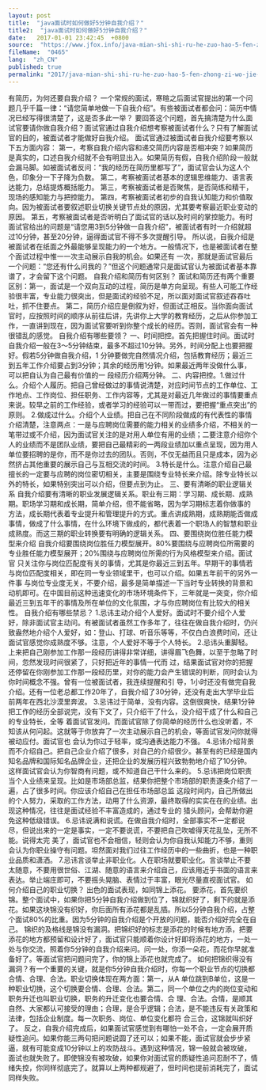 ```yaml
---
layout: post
title:  "java面试时如何做好5分钟自我介绍？"
title2:  "java面试时如何做好5分钟自我介绍？"
date:   2017-01-01 23:42:45  +0800
source:  "https://www.jfox.info/java-mian-shi-shi-ru-he-zuo-hao-5-fen-zhong-zi-wo-jie-shao.html"
fileName:  "0465"
lang:  "zh_CN"
published: true
permalink: "2017/java-mian-shi-shi-ru-he-zuo-hao-5-fen-zhong-zi-wo-jie-shao.html"
---
```




有简历，为何还要自我介绍？
一个常规的面试，寒暄之后面试官提出的第一个问题几乎千篇一律：“请您简单地做一下自我介绍”。有些被面试者都会问：简历中情况已经写得很清楚了，这是否多此一举？
要回答这个问题，首先搞清楚为什么面试官要请你做自我介绍？面试官通过自我介绍想考察被面试者什么？只有了解面试官的目的，被面试者才能做好自我介绍。
面试官通过被面试者自我介绍要考察以下五方面内容：
第一，考察自我介绍内容和递交简历内容是否相冲突？如果简历是真实的，口述自我介绍就不会有明显出入。如果简历有假，自我介绍阶段一般就会漏马脚。如被面试者反问：“我的经历在简历里都写了”，面试官会认为这人个色，印象分一下子降为负数。
第二，考察被面试者基本的逻辑思维能力、语言表达能力，总结提炼概括能力。
第三，考察被面试者是否聚焦，是否简练和精干，现场的感知能力与把控能力。
第四，考察被面试者初步的自我认知能力和价值取向。因为被面试者要叙述职业切换关键节点处的原因，尤其要考察最近职业变动的原因。
第五，考察被面试者是否听明白了面试官的话以及时间的掌控能力。有时面试官给出的问题是“请您用3到5分钟做一自我介绍”，被面试者有时一介绍就超过10分钟，甚至20分钟，逼得面试官不得不多次提醒引导。
所以说，自我介绍是被面试者在纸面之外最能够呈现能力的一个地方。一般情况下，也是被面试者在整个面试过程中惟一一次主动展示自我的机会。如果还有 一次，那就是面试官最后一个问题：“您还有什么问我的？”但这个问题通常只是面试官认为被面试者基本靠谱了，才会留下这个问题。
自我介绍和简历有何区别？
面试和简历还有两个重要区别：第一，面试是一个双向互动的过程，简历是单方向呈现。有些人可能工作经验很丰富，专业能力很突出，但是面试的经验不足，所以面对面试官叙述吞吞吐吐，抓不住要点。
第二，简历介绍应是倒叙为好，但面试正相反。当你面向面试官时，应按照时间的顺序从前往后讲，先讲你上大学的教育经历，之后从你参加工作，一直讲到现在，因为面试官要听到你整个成长的经历。否则，面试官会有一种很错乱的感觉。
自我介绍有哪些要领？
一、时间把控。首先把握住时间。面试时自我介绍一般在3～5分钟结束，最多不超过10分钟。另外，时间分配上也要把握好。假若5分钟做自我介绍，1 分钟要做完自然情况介绍，包括教育经历；最近三到五年工作介绍要占到3分钟；其余的经历用1分钟。如果最近两年没做什么事，可以把自认为自己最有价值的一 段经历介绍两分钟。
二、内容把控。1.做过什么。介绍个人履历。把自己曾经做过的事情说清楚，对应时间节点的工作单位、工作地点、工作岗位、担任职务、工作内容等，尤其是对最近几年做过的事情要重点来说。较早之前的工作经验，或者学习的经验可以一带而过，要把握“重点突出”的原则。
2.做成过什么。介绍个人业绩。把自己在不同阶段做成的有代表性的事情介绍清楚，注意两点：一是与应聘岗位需要的能力相关的业绩多介绍，不相关的一 笔带过或不介绍，因为面试官关注的是对用人单位有用的业绩；二要注意介绍你个人的业绩而不是团队业绩，要把自己最精彩的一两段业绩加以重点呈现，因为用人 单位要招聘的是你，而不是你过去的团队。否则，不仅无益而且只是成本，因为必然挤占其他重要的展示自己与互相交流的时间。
3.特长是什么。注意介绍自己最擅长的一定要与应聘的岗位密切相关，主要是围绕专业特长来介绍。除专业特长以外的特长，如果特别突出可以介绍，但要点到为止。
三、要有清晰的职业逻辑关系
自我介绍要有清晰的职业发展逻辑关系。职业有三期：学习期、成长期、成熟期。职场学习期和成长期，简单介绍，但不能省略，因为学习期标志着你做事的 方法，成长期代表着专业提升和管理提升的方式。重点讲成熟期，成熟期能否做成事情，做成了什么事情，在什么环境下做成的，都代表着一个职场人的智慧和职业 成熟度。而这三期的职业转换要有明确的逻辑关系。
四、要围绕岗位胜任能力模型来介绍
自我介绍要围绕岗位胜任力模型展开。80%要围绕与应聘岗位所需要的专业胜任能力模型展开；20%围绕与应聘岗位所需的行为风格模型来介绍。面试官 只关注你与岗位匹配度有关的事情，尤其是你最近三到五年。早期干的事情若与岗位匹配度相关，即在同一专业领域里干，也可以介绍。如果五年前干的另外一件事 与岗位专业度无关，不要介绍，最多是简单描述一下当时专业转换的背景和动机即可。在中国目前这种迅速变化的市场环境条件下，三年就是一突变，你介绍最近三到五年干的事情及所在单位的文化氛围，才与你应聘岗位有比较大的相关性。
自我介绍有哪些禁忌？
1.忌讳主动介绍个人爱好。面试时不要介绍个人爱好，除非面试官主动问。有被面试者虽然工作多年了，往往在做自我介绍时，仍兴致盎然地介绍个人爱好，如：登山、打球、听音乐等等，不仅白白浪费时间，还让面试官感觉你成熟度不够。注意，个人爱好不等于个人特长。
2.忌讳头重脚轻。上来把自己刚参加工作那一段经历讲得非常详细，讲得眉飞色舞，以至于忽略了时间，忽然发现时间很紧了，只好把近年的事情一代而 过，结果面试官对你的把握还停留在你刚参加工作那一段经历里，对你的能力会产生错误的判断，同时会认为你时间概念不强。曾有一位被面试者，我连续提醒和引 导，1小时还没有做完自我介绍。还有一位老总都工作20年了，自我介绍了30分钟，还没有走出大学毕业后前两年在西北沙漠里奔波。
3.忌讳过于简单，没有内容。这倒很爽快，结果1分钟把工作的经历全部说完，没有下文了，只介绍干了什么，没介绍干成了什么和自己的专业特长，全等 着面试官发问。而面试官除了你简单的经历什么也没听着，不知该从何问起。这就等于你放弃了一次主动展示自己的机会，等面试官发问你就得被动应付。面试官也 会认为你过于轻率，或沟通表达能力不强。
4.忌讳介绍背景而不介绍自己。把自己企业介绍了很多，对自己的介绍很少。甚至有的已经是国内知名品牌和国际知名品牌企业，还把企业的发展历程兴致勃勃地介绍了10分钟。这样面试官会认为你智商有问题，或不知道自己干什么来的。
5.忌讳把岗位职责当个人业绩来呈现。比如是市场部总监，结果你把整个市场部的职责逐条介绍了一遍，占了很多时间。你应该介绍自己在担任市场部总监 这段时间内，自己所做出的个人努力，采取的工作方法，动用了什么资源，最终取得的实实在在的业绩。出现这种情况，往往是面试经验不丰富造成的，通过专业的 猎头顾问，会帮助你避免这种低级错误。
6.忌讳说满和说谎。在做自我介绍时，全部事实不一定都说尽，但说出来的一定是事实，一定不要说谎，不要把自己吹嘘得天花乱坠，无所不能。说得太完 美了，面试官也不会相信，轻则会认为你自我认知能力不够，重则会认为你职业操守有问题。坦然面对我们过往工作经历中的一些曲折，也是一种职业品质和潇洒。
7.忌讳言谈举止非职业化。人在职场就要职业化。言谈举止不要太随意，不要用很世俗、江湖、随意的语言来介绍自己，应该用近乎书面的语言来表达。举止端庄即可，不要摇头晃脑、表情过于丰富，眼光尽量直视面试官。
如何介绍自己的职业切换？
出色的面试表现，如同锦上添花。
要添花，首先要织锦。整个面试中，如果你把5分钟自我介绍做到位了，锦就织好了，剩下的就是添花。如果这块锦没有织好，你后面所有添花都是乱插。所以5分钟自我介绍，占整个面试80%的比重。因为5分钟的自我介绍是个开放的问题，能否介绍好完全在自己。
锦织的及格线是锦没有漏洞。把锦织好的标志是添花的时候有地方添，把要添花的地方都预留和设计好了，面试官只能顺着你设计好即将添花的地方，一处一 处与你交流，照着你5分钟的自我介绍来问。问一处，你添一朵花，而花你早就准备好了。等面试官把问题问完了，你的锦上添花也就完成了。
如何把锦织得没有漏洞？有一个重要的关键，就是你5分钟自我介绍时，你每一个职业节点的切换都合情、合理、合法。职业切换体现在两方面：第一，从A 单位跳到B单位，这是一种职业切换，这个切换要合情、合理、合法。第二，同一个单位之内的岗位变动和职务升迁也叫职业切换，职务的升迁变化也要合情、合 理、合法。合情，是顺其自然、大家都认可接受的理由；合理，是合乎逻辑；合法，是不能违反有关政策和法律，包括企业制度。每一次职务、岗位、单位变化都符 合三合，这锦就叫织好了。
反之，自我介绍完成后，如果面试官感觉到有哪怕一处不合，一定会展开质疑性追问。如果你能三两句把问题说圆了还可以；如果不能，面试官就会步步紧 逼，就有可能变成10分钟以上的攻防战斗。遇到这种情况，锦一般就会被攻破，面试也就失败了。即使锦没有被攻破，如果你对面试官的质疑性追问忍耐不了，情 绪失控，你同样彻底完了。就算以上两种都规避了，但时间也提前消耗完了，面试同样失败。
